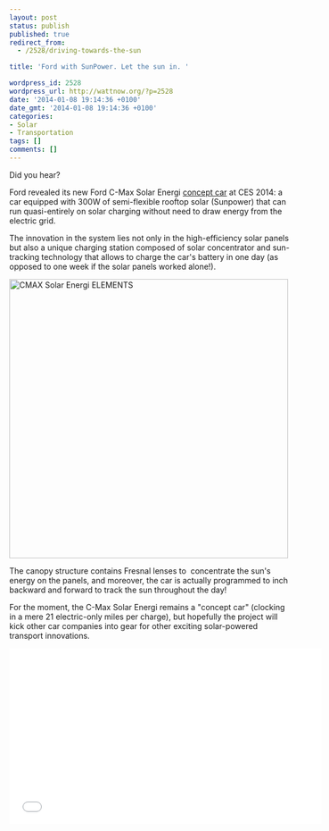 ```yaml
---
layout: post
status: publish
published: true
redirect_from:
  - /2528/driving-towards-the-sun

title: 'Ford with SunPower. Let the sun in. '

wordpress_id: 2528
wordpress_url: http://wattnow.org/?p=2528
date: '2014-01-08 19:14:36 +0100'
date_gmt: '2014-01-08 19:14:36 +0100'
categories:
- Solar
- Transportation
tags: []
comments: []
---
```

<p>Did you hear?</p>
<p>Ford revealed its new Ford C-Max Solar Energi <a href="http://beforeitsnews.com/environment/2014/01/ford-c-max-solar-energi-concept-car-coming-to-ces-2014-2489108.html">concept car</a> at CES 2014: a car equipped with 300W of semi-flexible rooftop solar (Sunpower) that can run quasi-entirely on solar charging without need to draw energy from the electric grid.</p>
<p>The innovation in the system lies not only in the high-efficiency solar panels but also a unique charging station composed of solar concentrator and sun-tracking technology that allows to charge the car's battery in one day (as opposed to one week if the solar panels worked alone!).</p>
<p><img alt="CMAX Solar Energi ELEMENTS" src="http://i1.wp.com/cleantechnica.com/files/2014/01/CMAX-Solar-Energi-ELEMENTS-570x440.jpg?fit=570%2C1200" width="500" data-recalc-dims="1" /></p>
<p>The canopy structure contains Fresnal lenses to &nbsp;concentrate the sun's energy on the panels, and moreover, the car is actually programmed to inch backward and forward to track the sun throughout the day!</p>
<p>For the moment, the C-Max Solar Energi remains a "concept car" (clocking in a mere 21 electric-only miles per charge), but hopefully the project will kick other car companies into gear for other exciting solar-powered transport innovations.</p>
<p><iframe src="//www.youtube.com/embed/k2kBCCyfv-Y" height="315" width="560" allowfullscreen="" frameborder="0"></iframe></p>

